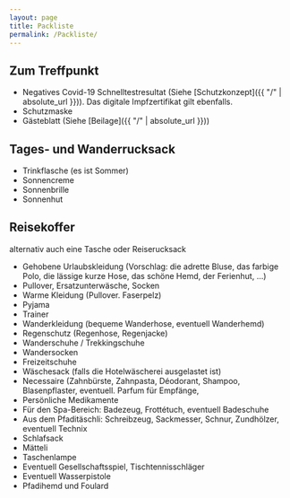 ```yaml
---
layout: page
title: Packliste
permalink: /Packliste/
---
```


## Zum Treffpunkt
- Negatives Covid-19 Schnelltestresultat (Siehe [Schutzkonzept]({{ "/" | absolute_url }})). Das digitale Impfzertifikat gilt
ebenfalls.
- Schutzmaske
- Gästeblatt (Siehe [Beilage]({{ "/" | absolute_url }}))

## Tages- und Wanderrucksack
- Trinkflasche (es ist Sommer)
- Sonnencreme
- Sonnenbrille
- Sonnenhut

## Reisekoffer
alternativ auch eine Tasche oder Reiserucksack
- Gehobene Urlaubskleidung (Vorschlag: die adrette Bluse, das farbige Polo, die lässige kurze Hose, das
schöne Hemd, der Ferienhut, …)
- Pullover, Ersatzunterwäsche, Socken
- Warme Kleidung (Pullover. Faserpelz)
- Pyjama
- Trainer
- Wanderkleidung (bequeme Wanderhose, eventuell Wanderhemd)
- Regenschutz (Regenhose, Regenjacke)
- Wanderschuhe / Trekkingschuhe
- Wandersocken
- Freizeitschuhe
- Wäschesack (falls die Hotelwäscherei ausgelastet ist)
- Necessaire (Zahnbürste, Zahnpasta, Déodorant, Shampoo, Blasenpflaster, eventuell. Parfum für
Empfänge,
- Persönliche Medikamente
- Für den Spa-Bereich: Badezeug, Frottétuch, eventuell Badeschuhe
- Aus dem Pfaditäschli: Schreibzeug, Sackmesser, Schnur, Zundhölzer, eventuell Technix
- Schlafsack
- Mätteli
- Taschenlampe
- Eventuell Gesellschaftsspiel, Tischtennisschläger
- Eventuell Wasserpistole
- Pfadihemd und Foulard
